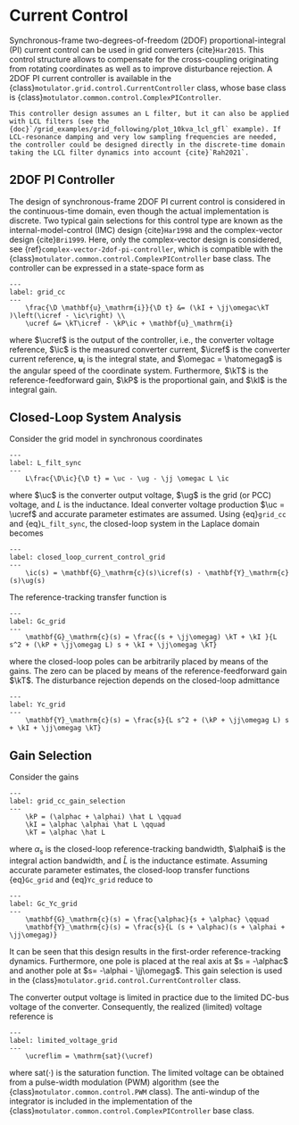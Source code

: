 # Current Control

Synchronous-frame two-degrees-of-freedom (2DOF) proportional-integral (PI) current control can be used in grid converters {cite}`Har2015`. This control structure allows to compensate for the cross-coupling originating from rotating coordinates as well as to improve disturbance rejection. A 2DOF PI current controller is available in the {class}`motulator.grid.control.CurrentController` class, whose base class is {class}`motulator.common.control.ComplexPIController`.

```{note}
This controller design assumes an L filter, but it can also be applied with LCL filters (see the {doc}`/grid_examples/grid_following/plot_10kva_lcl_gfl` example). If LCL-resonance damping and very low sampling frequencies are needed, the controller could be designed directly in the discrete-time domain taking the LCL filter dynamics into account {cite}`Rah2021`.
```

## 2DOF PI Controller

The design of synchronous-frame 2DOF PI current control is considered in the continuous-time domain, even though the actual implementation is discrete. Two typical gain selections for this control type are known as the internal-model-control (IMC) design {cite}`Har1998` and the complex-vector design {cite}`Bri1999`. Here, only the complex-vector design is considered, see {ref}`complex-vector-2dof-pi-controller`, which is compatible with the {class}`motulator.common.control.ComplexPIController` base class. The controller can be expressed in a state-space form as

```{math}
---
label: grid_cc
---
    \frac{\D \mathbf{u}_\mathrm{i}}{\D t} &= (\kI + \jj\omegac\kT )\left(\icref - \ic\right) \\
    \ucref &= \kT\icref - \kP\ic + \mathbf{u}_\mathrm{i}
```

where $\ucref$ is the output of the controller, i.e., the converter voltage reference, $\ic$ is the measured converter current, $\icref$ is the converter current reference, $\mathbf{u}_\mathrm{i}$ is the integral state, and $\omegac = \hatomegag$ is the angular speed of the coordinate system. Furthermore, $\kT$ is the reference-feedforward gain, $\kP$ is the proportional gain, and $\kI$ is the integral gain.

## Closed-Loop System Analysis

Consider the grid model in synchronous coordinates

```{math}
---
label: L_filt_sync
---
    L\frac{\D\ic}{\D t} = \uc - \ug - \jj \omegac L \ic
```

where $\uc$ is the converter output voltage, $\ug$ is the grid (or PCC) voltage, and $L$ is the inductance. Ideal converter voltage production $\uc = \ucref$ and accurate parameter estimates are assumed. Using {eq}`grid_cc` and {eq}`L_filt_sync`, the closed-loop system in the Laplace domain becomes

```{math}
---
label: closed_loop_current_control_grid
---
    \ic(s) = \mathbf{G}_\mathrm{c}(s)\icref(s) - \mathbf{Y}_\mathrm{c}(s)\ug(s)
```

The reference-tracking transfer function is

```{math}
---
label: Gc_grid
---
    \mathbf{G}_\mathrm{c}(s) = \frac{(s + \jj\omegag) \kT + \kI }{L s^2 + (\kP + \jj\omegag L) s + \kI + \jj\omegag \kT}
```

where the closed-loop poles can be arbitrarily placed by means of the gains. The zero can be placed by means of the reference-feedforward gain $\kT$. The disturbance rejection depends on the closed-loop admittance

```{math}
---
label: Yc_grid
---
    \mathbf{Y}_\mathrm{c}(s) = \frac{s}{L s^2 + (\kP + \jj\omegag L) s + \kI + \jj\omegag \kT}
```

## Gain Selection

Consider the gains

```{math}
---
label: grid_cc_gain_selection
---
    \kP = (\alphac + \alphai) \hat L \qquad
    \kI = \alphac \alphai \hat L \qquad
    \kT = \alphac \hat L
```

where $\alpha_\mathrm{s}$ is the closed-loop reference-tracking bandwidth, $\alphai$ is the integral action bandwidth, and $\hat L$ is the inductance estimate. Assuming accurate parameter estimates, the closed-loop transfer functions {eq}`Gc_grid` and {eq}`Yc_grid` reduce to

```{math}
---
label: Gc_Yc_grid
---
    \mathbf{G}_\mathrm{c}(s) = \frac{\alphac}{s + \alphac} \qquad
    \mathbf{Y}_\mathrm{c}(s) = \frac{s}{L (s + \alphac)(s + \alphai + \jj\omegag)}
```

It can be seen that this design results in the first-order reference-tracking dynamics. Furthermore, one pole is placed at the real axis at $s = -\alphac$ and another pole at $s= -\alphai - \jj\omegag$. This gain selection is used in the {class}`motulator.grid.control.CurrentController` class.

The converter output voltage is limited in practice due to the limited DC-bus voltage of the converter. Consequently, the realized (limited) voltage reference is

```{math}
---
label: limited_voltage_grid
---
    \ucreflim = \mathrm{sat}(\ucref)
```

where $\mathrm{sat}(\cdot)$ is the saturation function. The limited voltage can be obtained from a pulse-width modulation (PWM) algorithm (see the {class}`motulator.common.control.PWM` class). The anti-windup of the integrator is included in the implementation of the {class}`motulator.common.control.ComplexPIController` base class.
